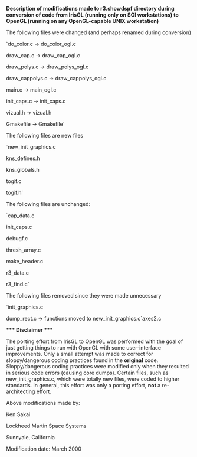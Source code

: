 

**Description of modifications made to r3.showdspf directory during conversion of code from
IrisGL (running only on SGI workstations) to OpenGL (running on any OpenGL-capable UNIX workstation)**

The following files were changed (and perhaps renamed during conversion)

`do_color.c -> do_color_ogl.c

draw_cap.c -> draw_cap_ogl.c

draw_polys.c -> draw_polys_ogl.c

draw_cappolys.c -> draw_cappolys_ogl.c

main.c -> main_ogl.c

init_caps.c -> init_caps.c

vizual.h -> vizual.h

Gmakefile -> Gmakefile`

The following files are new files

`new_init_graphics.c

kns_defines.h

kns_globals.h

togif.c

togif.h`

The following files are unchanged:

`cap_data.c

init_caps.c

debugf.c

thresh_array.c

make_header.c

r3_data.c

r3_find.c`

The following files removed since they were made unnecessary

`init_graphics.c

dump_rect.c -> functions moved to new_init_graphics.c`axes2.c

**\*\*\* Disclaimer \*\*\***

The porting effort from IrisGL to OpenGL was performed with the goal of just getting things to run with
OpenGL with some user-interface improvements. Only a small attempt was made to correct for sloppy/dangerous coding
practices found in the **original** code. Sloppy/dangerous coding practices were modified only when they resulted
in serious code errors (causing core dumps). Certain files, such as new\_init\_graphics.c, which were totally new
files, were coded to higher standards. In general, this effort was only a porting effort, **not** a re-architecting
effort.

Above modifications made by:

Ken Sakai

Lockheed Martin Space Systems

Sunnyale, California

Modification date: March 2000

